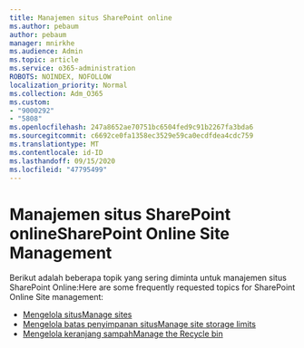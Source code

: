 ```yaml
---
title: Manajemen situs SharePoint online
ms.author: pebaum
author: pebaum
manager: mnirkhe
ms.audience: Admin
ms.topic: article
ms.service: o365-administration
ROBOTS: NOINDEX, NOFOLLOW
localization_priority: Normal
ms.collection: Adm_O365
ms.custom:
- "9000292"
- "5808"
ms.openlocfilehash: 247a8652ae70751bc6504fed9c91b2267fa3bda6
ms.sourcegitcommit: c6692ce0fa1358ec3529e59ca0ecdfdea4cdc759
ms.translationtype: MT
ms.contentlocale: id-ID
ms.lasthandoff: 09/15/2020
ms.locfileid: "47795499"
---
```

# <a name="sharepoint-online-site-management"></a><span data-ttu-id="ff692-102">Manajemen situs SharePoint online</span><span class="sxs-lookup"><span data-stu-id="ff692-102">SharePoint Online Site Management</span></span>

<span data-ttu-id="ff692-103">Berikut adalah beberapa topik yang sering diminta untuk manajemen situs SharePoint Online:</span><span class="sxs-lookup"><span data-stu-id="ff692-103">Here are some frequently requested topics for SharePoint Online Site management:</span></span>

- [<span data-ttu-id="ff692-104">Mengelola situs</span><span class="sxs-lookup"><span data-stu-id="ff692-104">Manage sites</span></span>](https://docs.microsoft.com/sharepoint/manage-sites-in-new-admin-center)
- [<span data-ttu-id="ff692-105">Mengelola batas penyimpanan situs</span><span class="sxs-lookup"><span data-stu-id="ff692-105">Manage site storage limits</span></span>](https://docs.microsoft.com/sharepoint/manage-site-collection-storage-limits)
- [<span data-ttu-id="ff692-106">Mengelola keranjang sampah</span><span class="sxs-lookup"><span data-stu-id="ff692-106">Manage the Recycle bin</span></span>](https://support.microsoft.com/office/8a6c2198-910e-42dc-9a9c-bc5bc4f327da)